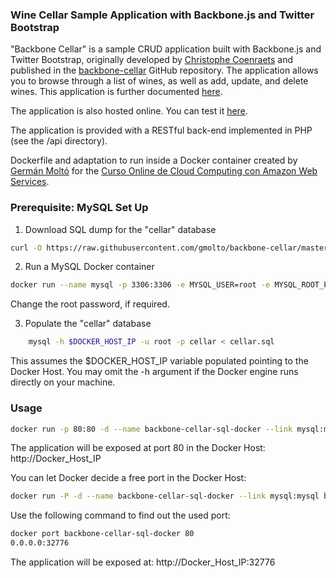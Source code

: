 ### Wine Cellar Sample Application with Backbone.js and Twitter Bootstrap #

"Backbone Cellar" is a sample CRUD application built with Backbone.js and Twitter Bootstrap, originally developed by [Christophe Coenraets](http://coenraets.org) and published in the [backbone-cellar](https://github.com/ccoenraets/backbone-cellar) GitHub repository. The application allows you to browse through a list of wines, as well as add, update, and delete wines.
This application is further documented [here](http://coenraets.org/blog).

The application is also hosted online. You can test it [here](http://coenraets.org/backbone-cellar/bootstrap).

The application is provided with a RESTful back-end implemented in PHP (see the /api directory).

Dockerfile and adaptation to run inside a Docker container created by [Germán Moltó](http://www.grycap.upv.es/gmolto) for the [Curso Online de Cloud Computing con Amazon Web Services](http://www.grycap.upv.es/cursocloudaws).


### Prerequisite: MySQL Set Up

1. Download SQL dump for the "cellar" database
```sh
curl -O https://raw.githubusercontent.com/gmolto/backbone-cellar/master/cellar.sql
```

2. Run a MySQL Docker container
```sh
docker run --name mysql -p 3306:3306 -e MYSQL_USER=root -e MYSQL_ROOT_PASSWORD=root -e MYSQL_DATABASE=cellar -d mysql
```
Change the root password, if required.

3. Populate the "cellar" database
```sh
	mysql -h $DOCKER_HOST_IP -u root -p cellar < cellar.sql
```
This assumes the $DOCKER_HOST_IP variable populated pointing to the Docker Host.
You may omit the -h argument if the Docker engine runs directly on your machine.

### Usage

```sh
docker run -p 80:80 -d --name backbone-cellar-sql-docker --link mysql:mysql backbone-cellar-sql-docker
```
The application will be exposed at port 80 in the Docker Host: http://Docker_Host_IP

You can let Docker decide a free port in the Docker Host:

```sh
docker run -P -d --name backbone-cellar-sql-docker --link mysql:mysql backbone-cellar-sql-docker
```
Use the following command to find out the used port:

```sh
docker port backbone-cellar-sql-docker 80
0.0.0.0:32776
```
The application will be exposed at: http://Docker_Host_IP:32776
